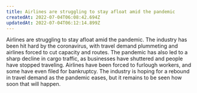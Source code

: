 ```yaml
---
title: Airlines are struggling to stay afloat amid the pandemic
createdAt: 2022-07-04T06:08:42.694Z
updatedAt: 2022-07-04T06:12:14.899Z
---
```


Airlines are struggling to stay afloat amid the pandemic. The industry has been hit hard by the coronavirus, with travel demand plummeting and airlines forced to cut capacity and routes. The pandemic has also led to a sharp decline in cargo traffic, as businesses have shuttered and people have stopped traveling. Airlines have been forced to furlough workers, and some have even filed for bankruptcy. The industry is hoping for a rebound in travel demand as the pandemic eases, but it remains to be seen how soon that will happen.
